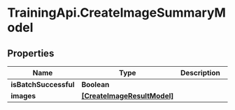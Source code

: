 # TrainingApi.CreateImageSummaryModel

## Properties
Name | Type | Description | Notes
------------ | ------------- | ------------- | -------------
**isBatchSuccessful** | **Boolean** |  | [optional] 
**images** | [**[CreateImageResultModel]**](CreateImageResultModel.md) |  | [optional] 


